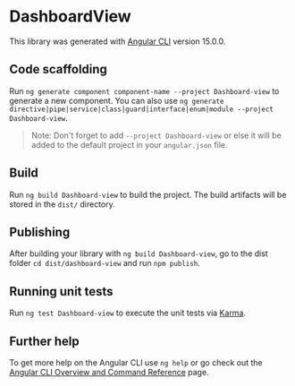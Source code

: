 # DashboardView

This library was generated with [Angular CLI](https://github.com/angular/angular-cli) version 15.0.0.

## Code scaffolding

Run `ng generate component component-name --project Dashboard-view` to generate a new component. You can also use `ng generate directive|pipe|service|class|guard|interface|enum|module --project Dashboard-view`.
> Note: Don't forget to add `--project Dashboard-view` or else it will be added to the default project in your `angular.json` file. 

## Build

Run `ng build Dashboard-view` to build the project. The build artifacts will be stored in the `dist/` directory.

## Publishing

After building your library with `ng build Dashboard-view`, go to the dist folder `cd dist/dashboard-view` and run `npm publish`.

## Running unit tests

Run `ng test Dashboard-view` to execute the unit tests via [Karma](https://karma-runner.github.io).

## Further help

To get more help on the Angular CLI use `ng help` or go check out the [Angular CLI Overview and Command Reference](https://angular.io/cli) page.
